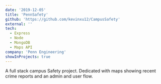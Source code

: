 ```yaml
---
date: '2019-12-05'
title: 'PennSafety'
github: 'https://github.com/kevinxu12/CampusSafety'
external: ''
tech:
  - Express
  - Node
  - MongoDB
  - Maps API
company: 'Penn Engineering'
showInProjects: true
---
```


A full stack campus Safety project. Dedicated with maps showing recent crime reports and an admin and user flow.
